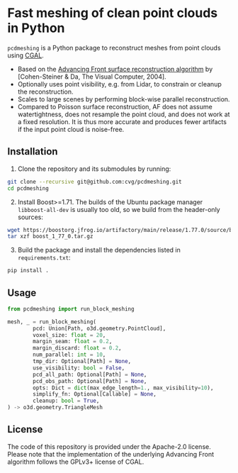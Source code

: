 # Fast meshing of clean point clouds in Python

`pcdmeshing` is a Python package to reconstruct meshes from point clouds using [CGAL](https://github.com/CGAL/cgal).
- Based on the [Advancing Front surface reconstruction algorithm](https://doc.cgal.org/4.11.3/Advancing_front_surface_reconstruction/index.html#Chapter_Advancing_Front_Surface_Reconstruction) by [Cohen-Steiner & Da, The Visual Computer, 2004].
- Optionally uses point visibility, e.g. from Lidar, to constrain or cleanup the reconstruction.
- Scales to large scenes by performing block-wise parallel reconstruction.
- Compared to Poisson surface reconstruction, AF does not assume watertightness, does not resample the point cloud, and does not work at a fixed resolution. It is thus more accurate and produces fewer artifacts if the input point cloud is noise-free.


## Installation

1. Clone the repository and its submodules by running:

```sh
git clone --recursive git@github.com:cvg/pcdmeshing.git
cd pcdmeshing
```

2. Install Boost>=1.71. The builds of the Ubuntu package manager `libboost-all-dev` is usually too old, so we build from the header-only sources:

```sh
wget https://boostorg.jfrog.io/artifactory/main/release/1.77.0/source/boost_1_77_0.tar.gz
tar xzf boost_1_77_0.tar.gz
```

3. Build the package and install the dependencies listed in `requirements.txt`:

```sh
pip install .
```

## Usage

```python
from pcdmeshing import run_block_meshing

mesh, _ = run_block_meshing(
        pcd: Union[Path, o3d.geometry.PointCloud],
        voxel_size: float = 20,
        margin_seam: float = 0.2,
        margin_discard: float = 0.2,
        num_parallel: int = 10,
        tmp_dir: Optional[Path] = None,
        use_visibility: bool = False,
        pcd_all_path: Optional[Path] = None,
        pcd_obs_path: Optional[Path] = None,
        opts: Dict = dict(max_edge_length=1., max_visibility=10),
        simplify_fn: Optional[Callable] = None,
        cleanup: bool = True,
) -> o3d.geometry.TriangleMesh
```

## License
The code of this repository is provided under the Apache-2.0 license. Please note that the implementation of the underlying Advancing Front algorithm follows the GPLv3+  license of CGAL.
